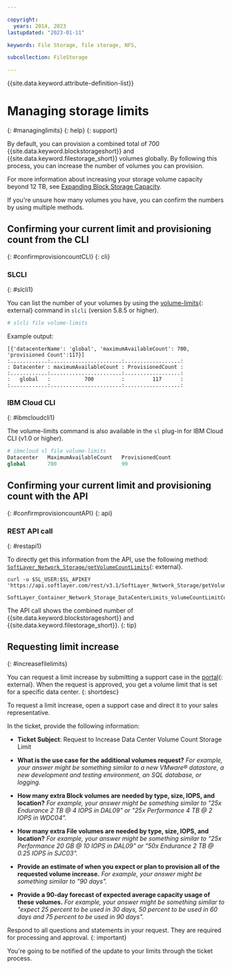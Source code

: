 ```yaml
---

copyright:
  years: 2014, 2023
lastupdated: "2023-01-11"

keywords: File Storage, file storage, NFS,

subcollection: FileStorage

---
```

{{site.data.keyword.attribute-definition-list}}

# Managing storage limits
{: #managinglimits}
{: help}
{: support}

By default, you can provision a combined total of 700 {{site.data.keyword.blockstorageshort}} and {{site.data.keyword.filestorage_short}} volumes globally. By following this process, you can increase the number of volumes you can provision.

For more information about increasing your storage volume capacity beyond 12 TB, see [Expanding Block Storage Capacity](/docs/FileStorage?topic=FileStorage-expandCapacity#increasecapacityover12TB).

If you're unsure how many volumes you have, you can confirm the numbers by using multiple methods.

## Confirming your current limit and provisioning count from the CLI
{: #confirmprovisioncountCLI}
{: cli}

### SLCLI
{: #slcli1}

You can list the number of your volumes by using the [volume-limits](https://softlayer-python.readthedocs.io/en/latest/cli/file/#file-volume-limits){: external} command in `slcli` (version 5.8.5 or higher).
```python
# slcli file volume-limits
```

Example output:
```text
[{'datacenterName': 'global', 'maximumAvailableCount': 700, 'provisioned Count':117}]
:............:.......................:..................:
: Datacenter : maximumAvailableCount : ProvisionedCount :
:............:.......................:..................:
:   global   :           700         :         117      :
:............:.......................:..................:
```

### IBM Cloud CLI
{: #ibmcloudcli1}

The volume-limits command is also available in the `sl` plug-in for IBM Cloud CLI (v1.0 or higher).

```python
# ibmcloud sl file volume-limits
Datacenter   MaximumAvailableCount   ProvisionedCount
global       700                     99
```

## Confirming your current limit and provisioning count with the API
{: #confirmprovisioncountAPI}
{: api}

### REST API call
{: #restapi1}

To directly get this information from the API, use the following method: [`SoftLayer_Network_Storage/getVolumeCountLimits`](https://sldn.softlayer.com/reference/services/SoftLayer_Network_Storage/getVolumeCountLimits/){: external}.

```curl
curl -u $SL_USER:$SL_APIKEY 'https://api.softlayer.com/rest/v3.1/SoftLayer_Network_Storage/getVolumeCountLimits.json'

SoftLayer_Container_Network_Storage_DataCenterLimits_VolumeCountLimitContainer[{"datacenterName":"global","maximumAvailableCount":700,"provisionedCount":99}]
```

The API call shows the combined number of {{site.data.keyword.blockstorageshort}} and {{site.data.keyword.filestorage_short}}.
{: tip}

## Requesting limit increase
{: #increasefilelimits}

You can request a limit increase by submitting a support case in the [portal](https://cloud.ibm.com/unifiedsupport/cases/add){: external}. When the request is approved, you get a volume limit that is set for a specific data center.
{: shortdesc}

To request a limit increase, open a support case and direct it to your sales representative.

In the ticket, provide the following information:

- **Ticket Subject**: Request to Increase Data Center Volume Count Storage Limit

- **What is the use case for the additional volumes request?**
   *For example, your answer might be something similar to a new VMware&reg; datastore, a new development and testing environment, an SQL database, or logging.*

- **How many extra Block volumes are needed by type, size, IOPS, and location?**
   *For example, your answer might be something similar to "25x Endurance 2 TB @ 4 IOPS in DAL09" or "25x Performance 4 TB @ 2 IOPS in WDC04".*

- **How many extra File volumes are needed by type, size, IOPS, and location?**
   *For example, your answer might be something similar to "25x Performance 20 GB @ 10 IOPS in DAL09" or "50x Endurance 2 TB @ 0.25 IOPS in SJC03".*

- **Provide an estimate of when you expect or plan to provision all of the requested volume increase.**
   *For example, your answer might be something similar to "90 days".*

- **Provide a 90-day forecast of expected average capacity usage of these volumes.**
   *For example, your answer might be something similar to "expect 25 percent to be used in 30 days, 50 percent to be used in 60 days and 75 percent to be used in 90 days".*

Respond to all questions and statements in your request. They are required for processing and approval.
{: important}

You're going to be notified of the update to your limits through the ticket process.
